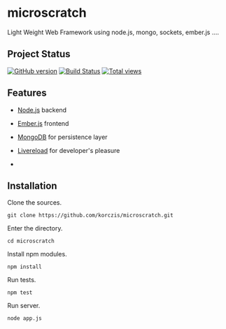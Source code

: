 # microscratch

Light Weight Web Framework using node.js, mongo, sockets, ember.js ....

## Project Status

[![GitHub version](https://badge.fury.io/gh/korczis%2Fmicroscratch.png)](http://badge.fury.io/gh/korczis%2Fmicroscratch)
[![Build Status](https://travis-ci.org/korczis/microscratch.png?branch=master)](https://travis-ci.org/korczis/microscratch)
[![Total views](https://sourcegraph.com/api/repos/github.com/korczis/microscratch/counters/views.png)](https://sourcegraph.com/github.com/korczis/microscratch)

## Features

- [Node.js](http://nodejs.org/) backend
- [Ember.js](http://emberjs.com/) frontend
- [MongoDB](http://www.mongodb.org/) for persistence layer
- [Livereload](http://livereload.com/) for developer's pleasure

- 
## Installation

Clone the sources.

```
git clone https://github.com/korczis/microscratch.git
```

Enter the directory.

```
cd microscratch
```

Install npm modules.

```
npm install
```

Run tests.

```
npm test
```

Run server.

```
node app.js
```

